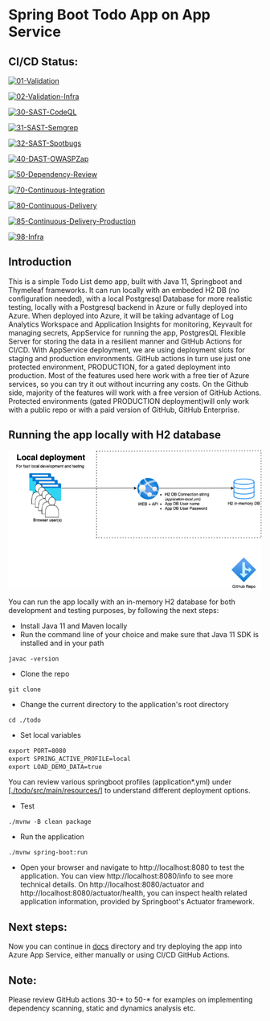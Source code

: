 # Spring Boot Todo App on App Service


## CI/CD Status:

[![01-Validation](https://github.com/martinabrle/app-service-java-demo/actions/workflows/01-validation-app.yml/badge.svg)](https://github.com/martinabrle/app-service-java-demo/actions/workflows/01-validation-app.yml)

[![02-Validation-Infra](https://github.com/martinabrle/app-service-java-demo/actions/workflows/02-validation-infra.yml/badge.svg)](https://github.com/martinabrle/app-service-java-demo/actions/workflows/02-validation-infra.yml)

[![30-SAST-CodeQL](https://github.com/martinabrle/app-service-java-demo/actions/workflows/30-sast-codeql.yml/badge.svg)](https://github.com/martinabrle/app-service-java-demo/actions/workflows/30-sast-codeql.yml)

[![31-SAST-Semgrep](https://github.com/martinabrle/app-service-java-demo/actions/workflows/31-sast-semgrep.yml/badge.svg)](https://github.com/martinabrle/app-service-java-demo/actions/workflows/31-sast-semgrep.yml)

[![32-SAST-Spotbugs](https://github.com/martinabrle/app-service-java-demo/actions/workflows/32-sast-spotbugs.yml/badge.svg)](https://github.com/martinabrle/app-service-java-demo/actions/workflows/32-sast-spotbugs.yml)

[![40-DAST-OWASPZap](https://github.com/martinabrle/app-service-java-demo/actions/workflows/40-dast-owaspzap.yml/badge.svg)](https://github.com/martinabrle/app-service-java-demo/actions/workflows/40-dast-owaspzap.yml)

[![50-Dependency-Review](https://github.com/martinabrle/app-service-java-demo/actions/workflows/50-dependency-review.yml/badge.svg)](https://github.com/martinabrle/app-service-java-demo/actions/workflows/50-dependency-review.yml)

[![70-Continuous-Integration](https://github.com/martinabrle/app-service-java-demo/actions/workflows/70-continuous-integration.yml/badge.svg)](https://github.com/martinabrle/app-service-java-demo/actions/workflows/70-continuous-integration.yml)

[![80-Continuous-Delivery](https://github.com/martinabrle/app-service-java-demo/actions/workflows/80-continuous-delivery.yml/badge.svg)](https://github.com/martinabrle/app-service-java-demo/actions/workflows/80-continuous-delivery.yml)

[![85-Continuous-Delivery-Production](https://github.com/martinabrle/app-service-java-demo/actions/workflows/85-continuous-delivery-production.yml/badge.svg)](https://github.com/martinabrle/app-service-java-demo/actions/workflows/85-continuous-delivery-production.yml)

[![98-Infra](https://github.com/martinabrle/app-service-java-demo/actions/workflows/98-infra.yml/badge.svg)](https://github.com/martinabrle/app-service-java-demo/actions/workflows/98-infra.yml)

## Introduction
This is a simple Todo List demo app, built with Java 11, Springboot and Thymeleaf frameworks. It can run locally with an embeded H2 DB (no configuration needed), with a local Postgresql Database for more realistic testing, locally with a Postgresql backend in Azure or fully deployed into Azure. When deployed into Azure, it will be taking advantage of Log Analytics Workspace and Application Insights for monitoring, Keyvault for managing secrets, AppService for running the app, PostgresQL Flexible Server for storing the data in a resilient manner and GitHub Actions for CI/CD. With AppService deployment, we are using deployment slots for staging and production environments. GitHub actions in turn use just one protected environment, PRODUCTION, for a gated deployment into production. Most of the features used here work with a free tier of Azure services, so you can try it out without incurring any costs. On the Github side, majority of the features will work with a free version of GitHub Actions. Protected environments (gated PRODUCTION deployment)will only work with a public repo or with a paid version of GitHub, GitHub Enterprise.

## Running the app locally with H2 database
![Architecture Diagram](./diagrams/demo-app-local-in-memory-db.drawio.png)

You can run the app locally with an in-memory H2 database for both development and testing purposes, by following the next steps:
* Install Java 11 and Maven locally
* Run the command line of your choice and make sure that Java 11 SDK is installed and in your path
```
javac -version
```
* Clone the repo
```
git clone 
```
* Change the current directory to the application's root directory
```
cd ./todo
```
* Set local variables 
```
export PORT=8080
export SPRING_ACTIVE_PROFILE=local
export LOAD_DEMO_DATA=true
```
You can review various springboot profiles (application*.yml) under [[./todo/src/main/resources/]](./todo/src/main/resources/) to understand different deployment options.

* Test 
```
./mvnw -B clean package
```
* Run the application
```
./mvnw spring-boot:run
```
* Open your browser and navigate to http://localhost:8080 to test the application. You can view http://localhost:8080/info to see more technical details. On http://localhost:8080/actuator and http://localhost:8080/actuator/health, you can inspect health related application information, provided by Springboot's Actuator framework.

## Next steps:
Now you can continue in [docs](https://github.com/martinabrle/app-service-java-demo/tree/main/docs/) directory and try deploying the app into Azure App Service, either manually or using CI/CD GitHub Actions.

## Note:
Please review GitHub actions 30-* to 50-* for examples on implementing dependency scanning, static and dynamics analysis etc.